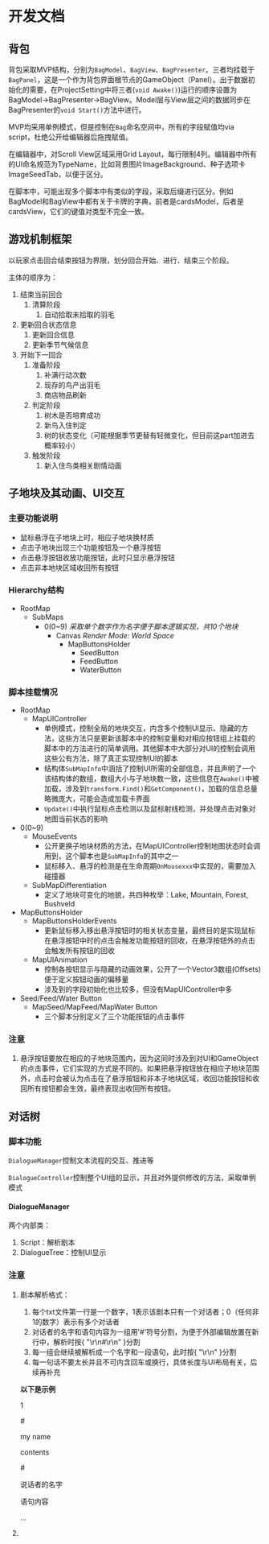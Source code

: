 # 开发文档

## 背包

背包采取MVP结构，分别为`BagModel`、`BagView`、`BagPresenter`。三者均挂载于`BagPanel`，这是一个作为背包界面根节点的GameObject（Panel）。出于数据初始化的需要，在ProjectSetting中将三者(`void Awake()`)运行的顺序设置为BagModel->BagPresenter->BagView。Model层与View层之间的数据同步在BagPresenter的`void Start()`方法中进行。

MVP均采用单例模式，但是控制在`Bag`命名空间中，所有的字段赋值均via script，杜绝公开给编辑器后拖拽赋值。

在编辑器中，对Scroll View区域采用Grid Layout，每行限制4列。编辑器中所有的UI命名规范为TypeName，比如背景图片ImageBackground、种子选项卡ImageSeedTab，以便于区分。

在脚本中，可能出现多个脚本中有类似的字段，采取后缀进行区分。例如BagModel和BagView中都有关于卡牌的字典，前者是cardsModel，后者是cardsView，它们的键值对类型不完全一致。

## 游戏机制框架

以玩家点击回合结束按钮为界限，划分回合开始、进行、结束三个阶段。

主体的顺序为：
1. 结束当前回合
   1. 清算阶段
      1. 自动拾取未拾取的羽毛
2. 更新回合状态信息
   1. 更新回合信息
   2. 更新季节气候信息
3. 开始下一回合
   1. 准备阶段
      1. 补满行动次数
      2. 现存的鸟产出羽毛
      3. 商店物品刷新
   2. 判定阶段
      1. 树木是否培育成功
      2. 新鸟入住判定
      3. 树的状态变化（可能根据季节更替有轻微变化，但目前这part加进去概率较小）
   3. 触发阶段
      1. 新入住鸟类相关剧情动画

## 子地块及其动画、UI交互

### 主要功能说明

- 鼠标悬浮在子地块上时，相应子地块换材质
- 点击子地块出现三个功能按钮及一个悬浮按钮
- 点击悬浮按钮收放功能按钮，此时只显示悬浮按钮
- 点击非本地块区域收回所有按钮

### Hierarchy结构

* RootMap
  * SubMaps
    * 0(0~9)	*采取单个数字作为名字便于脚本逻辑实现，共10个地块*
      * Canvas	*Render Mode: World Space*
        * MapButtonsHolder
          * SeedButton
          * FeedButton
          * WaterButton

### 脚本挂载情况

- RootMap
  - MapUIController
    - 单例模式，控制全局的地块交互，内含多个控制UI显示、隐藏的方法，这些方法只是更新该脚本中的控制变量和对相应按钮组上挂载的脚本中的方法进行的简单调用。其他脚本中大部分对UI的控制会调用这些公有方法，除了真正实现控制UI的脚本
    - 结构体`SubMapInfo`中涵括了控制UI所需的全部信息，并且声明了一个该结构体的数组，数组大小与子地块数一致，这些信息在`Awake()`中被加载，涉及到`transform.Find()`和`GetComponent()`，加载的信息总量略微庞大，可能会造成加载卡界面
    - `Update()`中执行鼠标点击检测以及鼠标射线检测，并处理点击对象对地图当前状态的影响
- 0(0~9)
  - MouseEvents
    - 公开更换子地块材质的方法，在MapUIController控制地图状态时会调用到，这个脚本也是`SubMapInfo`的其中之一
    - 鼠标移入、悬浮的检测是在生命周期`OnMousexxx`中实现的，需要加入碰撞器
  - SubMapDifferentiation
    - 定义了地块可变化的地貌，共四种枚举：Lake, Mountain, Forest, Bushveld
- MapButtonsHolder
  - MapButtonsHolderEvents
    - 更新鼠标移入移出悬浮按钮时的相关状态变量，最终目的是实现鼠标在悬浮按钮中时的点击会触发功能按钮的回收，在悬浮按钮外的点击会触发所有按钮的回收
  - MapUIAnimation
    - 控制各按钮显示与隐藏的动画效果，公开了一个Vector3数组(Offsets)便于定义按钮动画的偏移量
    - 涉及到的字段初始化也比较多，但没有MapUIController中多
- Seed/Feed/Water Button
  - MapSeed/MapFeed/MapWater Button
    - 三个脚本分别定义了三个功能按钮的点击事件

### 注意

1. 悬浮按钮要放在相应的子地块范围内，因为这同时涉及到对UI和GameObject的点击事件，它们实现的方式是不同的。如果把悬浮按钮放在相应子地块范围外，点击时会被认为点击在了悬浮按钮和非本子地块区域，收回功能按钮和收回所有按钮都会生效，最终表现出收回所有按钮。

## 对话树

### 脚本功能

`DialogueManager`控制文本流程的交互、推进等

`DialogueController`控制整个UI组的显示，并且对外提供修改的方法，采取单例模式

#### DialogueManager

两个内部类：

1. Script：解析剧本
2. DialogueTree：控制UI显示

### 注意

1. 剧本解析格式：

   1. 每个txt文件第一行是一个数字，1表示该剧本只有一个对话者；0（任何非1的数字）表示有多个对话者
   2. 对话者的名字和语句内容为一组用'#'符号分割，为便于外部编辑放置在新行中，解析时按{ "\r\n#\r\n" }分割
   3. 每一组会继续被解析成一个名字和一段语句，此时按{ "\r\n" }分割
   4. 每一句话不要太长并且不可内含回车或换行，具体长度与UI布局有关，后续再补充

   **以下是示例**

   1

   \#

   my name

   contents

   \#

   说话者的名字

   语句内容

   ...

2. 
